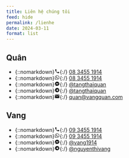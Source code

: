 ```yaml
---
title: Liên hệ chúng tôi
feed: hide
permalink: /lienhe
date: 2024-03-11
format: list
---
```



## Quân

- {::nomarkdown}<svg xmlns="http://www.w3.org/2000/svg" aria-label="Phone Number" width="1em" height="1em" viewBox="0 0 24 24"><path fill="currentColor" d="M6.62 10.79c1.44 2.83 3.76 5.14 6.59 6.59l2.2-2.2c.27-.27.67-.36 1.02-.24c1.12.37 2.33.57 3.57.57c.55 0 1 .45 1 1V20c0 .55-.45 1-1 1c-9.39 0-17-7.61-17-17c0-.55.45-1 1-1h3.5c.55 0 1 .45 1 1c0 1.25.2 2.45.57 3.57c.11.35.03.74-.25 1.02z"/></svg>{:/} [08 3455 1914](tel:+84834551914)
- {::nomarkdown}<svg xmlns="http://www.w3.org/2000/svg" aria-label="WhatsApp" width="1em" height="1em" viewBox="0 0 24 24"><path fill="currentColor" d="M12.04 2c-5.46 0-9.91 4.45-9.91 9.91 0 1.75.46 3.45 1.32 4.95L2.05 22l5.25-1.38c1.45.79 3.08 1.21 4.74 1.21 5.46 0 9.91-4.45 9.91-9.91 0-2.65-1.03-5.14-2.9-7.01A9.816 9.816 0 0 0 12.04 2m.01 1.67c2.2 0 4.26.86 5.82 2.42a8.225 8.225 0 0 1 2.41 5.83c0 4.54-3.7 8.23-8.24 8.23-1.48 0-2.93-.39-4.19-1.15l-.3-.17-3.12.82.83-3.04-.2-.32a8.188 8.188 0 0 1-1.26-4.38c.01-4.54 3.7-8.24 8.25-8.24M8.53 7.33c-.16 0-.43.06-.66.31-.22.25-.87.86-.87 2.07 0 1.22.89 2.39 1 2.56.14.17 1.76 2.67 4.25 3.73.59.27 1.05.42 1.41.53.59.19 1.13.16 1.56.1.48-.07 1.46-.6 1.67-1.18.21-.58.21-1.07.15-1.18-.07-.1-.23-.16-.48-.27-.25-.14-1.47-.74-1.69-.82-.23-.08-.37-.12-.56.12-.16.25-.64.81-.78.97-.15.17-.29.19-.53.07-.26-.13-1.06-.39-2-1.23-.74-.66-1.23-1.47-1.38-1.72-.12-.24-.01-.39.11-.5.11-.11.27-.29.37-.44.13-.14.17-.25.25-.41.08-.17.04-.31-.02-.43-.06-.11-.56-1.35-.77-1.84-.2-.48-.4-.42-.56-.43-.14 0-.3-.01-.47-.01Z"/></svg>{:/} [08 3455 1914](https://wa.me/+84834551914)
- {::nomarkdown}<svg xmlns="http://www.w3.org/2000/svg" aria-label="Facebook Messenger" width="1em" height="1em" viewBox="0 0 24 24"><path fill="currentColor" d="M12 2C6.36 2 2 6.13 2 11.7c0 2.91 1.19 5.44 3.14 7.17c.16.13.26.35.27.57l.05 1.78c.04.57.61.94 1.13.71l1.98-.87c.17-.06.36-.09.53-.06c.9.27 1.9.4 2.9.4c5.64 0 10-4.13 10-9.7C22 6.13 17.64 2 12 2m6 7.46l-2.93 4.67c-.47.73-1.47.92-2.17.37l-2.34-1.73a.6.6 0 0 0-.72 0l-3.16 2.4c-.42.33-.97-.17-.68-.63l2.93-4.67c.47-.73 1.47-.92 2.17-.4l2.34 1.76a.6.6 0 0 0 .72 0l3.16-2.4c.42-.33.97.17.68.63"/></svg>{:/} [@tangthaiquan](https://m.me/tangthaiquan)
- {::nomarkdown}<svg xmlns="http://www.w3.org/2000/svg" aria-label="Telegram" width="1em" height="1em" viewBox="0 0 24 24"><path fill="currentColor" d="M12 2C6.48 2 2 6.48 2 12s4.48 10 10 10s10-4.48 10-10S17.52 2 12 2m4.64 6.8c-.15 1.58-.8 5.42-1.13 7.19c-.14.75-.42 1-.68 1.03c-.58.05-1.02-.38-1.58-.75c-.88-.58-1.38-.94-2.23-1.5c-.99-.65-.35-1.01.22-1.59c.15-.15 2.71-2.48 2.76-2.69a.2.2 0 0 0-.05-.18c-.06-.05-.14-.03-.21-.02c-.09.02-1.49.95-4.22 2.79c-.4.27-.76.41-1.08.4c-.36-.01-1.04-.2-1.55-.37c-.63-.2-1.12-.31-1.08-.66c.02-.18.27-.36.74-.55c2.92-1.27 4.86-2.11 5.83-2.51c2.78-1.16 3.35-1.36 3.73-1.36c.08 0 .27.02.39.12c.1.08.13.19.14.27c-.01.06.01.24 0 .38"/></svg>{:/} [@tangthaiquan](https://t.me/tangthaiquan)
- {::nomarkdown}<svg xmlns="http://www.w3.org/2000/svg" aria-label="Email Address" width="1em" height="1em" viewBox="0 0 24 24"><path fill="currentColor" d="M20 4H4c-1.1 0-1.99.9-1.99 2L2 18c0 1.1.9 2 2 2h16c1.1 0 2-.9 2-2V6c0-1.1-.9-2-2-2m0 4l-8 5l-8-5V6l8 5l8-5z"/></svg>{:/} [quan@vangquan.com](mailto:quan@vangquan.com)

## Vang
- {::nomarkdown}<svg xmlns="http://www.w3.org/2000/svg" aria-label="Phone Number" width="1em" height="1em" viewBox="0 0 24 24"><path fill="currentColor" d="M6.62 10.79c1.44 2.83 3.76 5.14 6.59 6.59l2.2-2.2c.27-.27.67-.36 1.02-.24c1.12.37 2.33.57 3.57.57c.55 0 1 .45 1 1V20c0 .55-.45 1-1 1c-9.39 0-17-7.61-17-17c0-.55.45-1 1-1h3.5c.55 0 1 .45 1 1c0 1.25.2 2.45.57 3.57c.11.35.03.74-.25 1.02z"/></svg>{:/} [09 3455 1914](tel:+84934551914)
- {::nomarkdown}<svg xmlns="http://www.w3.org/2000/svg" aria-label="WhatsApp" width="1em" height="1em" viewBox="0 0 24 24"><path fill="currentColor" d="M12.04 2c-5.46 0-9.91 4.45-9.91 9.91 0 1.75.46 3.45 1.32 4.95L2.05 22l5.25-1.38c1.45.79 3.08 1.21 4.74 1.21 5.46 0 9.91-4.45 9.91-9.91 0-2.65-1.03-5.14-2.9-7.01A9.816 9.816 0 0 0 12.04 2m.01 1.67c2.2 0 4.26.86 5.82 2.42a8.225 8.225 0 0 1 2.41 5.83c0 4.54-3.7 8.23-8.24 8.23-1.48 0-2.93-.39-4.19-1.15l-.3-.17-3.12.82.83-3.04-.2-.32a8.188 8.188 0 0 1-1.26-4.38c.01-4.54 3.7-8.24 8.25-8.24M8.53 7.33c-.16 0-.43.06-.66.31-.22.25-.87.86-.87 2.07 0 1.22.89 2.39 1 2.56.14.17 1.76 2.67 4.25 3.73.59.27 1.05.42 1.41.53.59.19 1.13.16 1.56.1.48-.07 1.46-.6 1.67-1.18.21-.58.21-1.07.15-1.18-.07-.1-.23-.16-.48-.27-.25-.14-1.47-.74-1.69-.82-.23-.08-.37-.12-.56.12-.16.25-.64.81-.78.97-.15.17-.29.19-.53.07-.26-.13-1.06-.39-2-1.23-.74-.66-1.23-1.47-1.38-1.72-.12-.24-.01-.39.11-.5.11-.11.27-.29.37-.44.13-.14.17-.25.25-.41.08-.17.04-.31-.02-.43-.06-.11-.56-1.35-.77-1.84-.2-.48-.4-.42-.56-.43-.14 0-.3-.01-.47-.01Z"/></svg>{:/} [09 3455 1914](https://wa.me/+84934551914)
- {::nomarkdown}<svg xmlns="http://www.w3.org/2000/svg" aria-label="Facebook Messenger" width="1em" height="1em" viewBox="0 0 24 24"><path fill="currentColor" d="M12 2C6.36 2 2 6.13 2 11.7c0 2.91 1.19 5.44 3.14 7.17c.16.13.26.35.27.57l.05 1.78c.04.57.61.94 1.13.71l1.98-.87c.17-.06.36-.09.53-.06c.9.27 1.9.4 2.9.4c5.64 0 10-4.13 10-9.7C22 6.13 17.64 2 12 2m6 7.46l-2.93 4.67c-.47.73-1.47.92-2.17.37l-2.34-1.73a.6.6 0 0 0-.72 0l-3.16 2.4c-.42.33-.97-.17-.68-.63l2.93-4.67c.47-.73 1.47-.92 2.17-.4l2.34 1.76a.6.6 0 0 0 .72 0l3.16-2.4c.42-.33.97.17.68.63"/></svg>{:/} [@vang1914](https://m.me/vang1914)
- {::nomarkdown}<svg xmlns="http://www.w3.org/2000/svg" aria-label="Telegram" width="1em" height="1em" viewBox="0 0 24 24"><path fill="currentColor" d="M12 2C6.48 2 2 6.48 2 12s4.48 10 10 10s10-4.48 10-10S17.52 2 12 2m4.64 6.8c-.15 1.58-.8 5.42-1.13 7.19c-.14.75-.42 1-.68 1.03c-.58.05-1.02-.38-1.58-.75c-.88-.58-1.38-.94-2.23-1.5c-.99-.65-.35-1.01.22-1.59c.15-.15 2.71-2.48 2.76-2.69a.2.2 0 0 0-.05-.18c-.06-.05-.14-.03-.21-.02c-.09.02-1.49.95-4.22 2.79c-.4.27-.76.41-1.08.4c-.36-.01-1.04-.2-1.55-.37c-.63-.2-1.12-.31-1.08-.66c.02-.18.27-.36.74-.55c2.92-1.27 4.86-2.11 5.83-2.51c2.78-1.16 3.35-1.36 3.73-1.36c.08 0 .27.02.39.12c.1.08.13.19.14.27c-.01.06.01.24 0 .38"/></svg>{:/} [@nguyenthivang](https://t.me/nguyenthivang)
